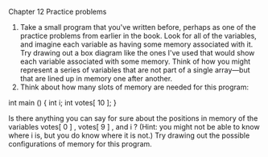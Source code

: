 Chapter 12 Practice problems

1. Take a small program that you've written before, perhaps as one of the practice problems from earlier in the book. Look for all
of the variables, and imagine each variable as having some memory associated with it. Try drawing out a box diagram like the ones
I've used that would show each variable associated with some memory. Think of how you might represent a series of variables that are not part of a single array—but that are lined up in memory one after another.
2. Think about how many slots of memory are needed for this program:

int main ()
{
    int i;
    int votes[ 10 ];
}

Is there anything you can say for sure about the positions in memory of the variables votes[ 0 ] , votes[ 9 ] , and i ? (Hint: you might not be able to know where i is, but you do know where it is not.) Try drawing out the possible configurations of memory for this program.